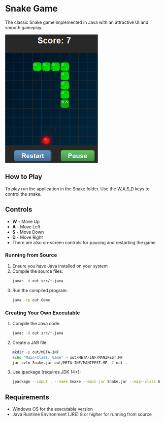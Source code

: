 # Snake Game

The classic Snake game implemented in Java with an attractive UI and smooth gameplay.

![Snake Game](img/snake.png)

## How to Play

To play run the application in the Snake folder. Use the W,A,S,D keys to control the snake.

## Controls

- **W** - Move Up
- **A** - Move Left
- **S** - Move Down
- **D** - Move Right
- There are also on-screen controls for pausing and restarting the game

### Running from Source

1. Ensure you have Java installed on your system
2. Compile the source files:
   ```bash
   javac -d out src/*.java
   ```
3. Run the compiled program:
   ```bash
   java -cp out Game
   ```

### Creating Your Own Executable

1. Compile the Java code:
   ```bash
   javac -d out src/*.java
   ```

2. Create a JAR file:
   ```bash
   mkdir -p out/META-INF
   echo "Main-Class: Game" > out/META-INF/MANIFEST.MF
   jar cvfm Snake.jar out/META-INF/MANIFEST.MF -C out .
   ```

3. Use jpackage (requires JDK 14+):
   ```bash
   jpackage --input . --name Snake --main-jar Snake.jar --main-class Game --type exe --icon src/Snake.ico --win-console --dest dist
   ```

## Requirements

- Windows OS for the executable version
- Java Runtime Environment (JRE) 8 or higher for running from source
